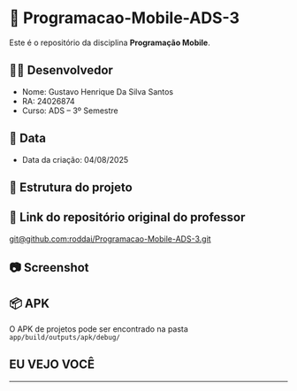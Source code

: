 # 📱 Programacao-Mobile-ADS-3

Este é o repositório da disciplina **Programação Mobile**.

## 👨‍💻 Desenvolvedor
- Nome: Gustavo Henrique Da Silva Santos
- RA: 24026874
- Curso: ADS – 3º Semestre

## 📅 Data
- Data da criação: 04/08/2025

## 📂 Estrutura do projeto

## 🔗 Link do repositório original do professor
[git@github.com:roddai/Programacao-Mobile-ADS-3.git](git@github.com:roddai/Programacao-Mobile-ADS-3.git)

## 📷 Screenshot

## 📦 APK
O APK de projetos pode ser encontrado na pasta `app/build/outputs/apk/debug/`


## EU VEJO VOCÊ
---
